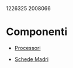 1226325 2008066

# Componenti

- [Processori](./componenti/processori.md)

- [Schede Madri](./componenti/schede-madri.md)
